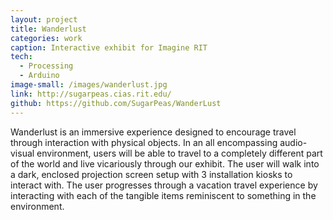 ```yaml
---
layout: project
title: Wanderlust
categories: work
caption: Interactive exhibit for Imagine RIT
tech: 
  - Processing
  - Arduino
image-small: /images/wanderlust.jpg
link: http://sugarpeas.cias.rit.edu/
github: https://github.com/SugarPeas/WanderLust
---
```


Wanderlust is an immersive experience designed to encourage travel through interaction with physical objects. In an all encompassing audio-visual environment, users will be able to travel to a completely different part of the world and live vicariously through our exhibit. The user will walk into a dark, enclosed projection screen setup with 3 installation kiosks to interact with. The user progresses through a vacation travel experience by interacting with each of the tangible items reminiscent to something in the environment.